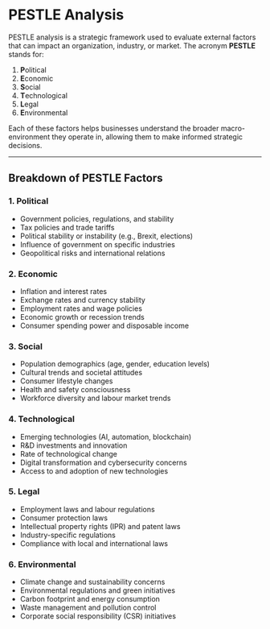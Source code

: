 # PESTLE Analysis

PESTLE analysis is a strategic framework used to evaluate external factors that can impact an organization, industry, or market. The acronym **PESTLE** stands for:

1. **P**olitical
2. **E**conomic
3. **S**ocial
4. **T**echnological
5. **L**egal
6. **E**nvironmental

Each of these factors helps businesses understand the broader macro-environment they operate in, allowing them to make informed strategic decisions.

---

## Breakdown of PESTLE Factors

### 1. Political

- Government policies, regulations, and stability
- Tax policies and trade tariffs
- Political stability or instability (e.g., Brexit, elections)
- Influence of government on specific industries
- Geopolitical risks and international relations

### 2. Economic

- Inflation and interest rates
- Exchange rates and currency stability
- Employment rates and wage policies
- Economic growth or recession trends
- Consumer spending power and disposable income

### 3. Social

- Population demographics (age, gender, education levels)
- Cultural trends and societal attitudes
- Consumer lifestyle changes
- Health and safety consciousness
- Workforce diversity and labour market trends

### 4. Technological

- Emerging technologies (AI, automation, blockchain)
- R&D investments and innovation
- Rate of technological change
- Digital transformation and cybersecurity concerns
- Access to and adoption of new technologies

### 5. Legal

- Employment laws and labour regulations
- Consumer protection laws
- Intellectual property rights (IPR) and patent laws
- Industry-specific regulations
- Compliance with local and international laws

### 6. Environmental

- Climate change and sustainability concerns
- Environmental regulations and green initiatives
- Carbon footprint and energy consumption
- Waste management and pollution control
- Corporate social responsibility (CSR) initiatives
